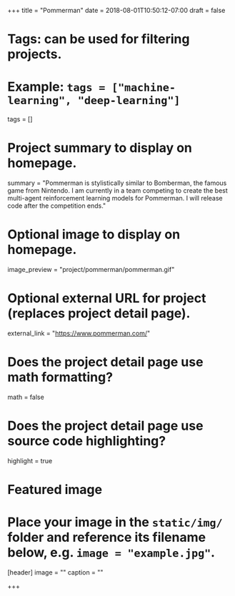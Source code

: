 +++
title = "Pommerman"
date = 2018-08-01T10:50:12-07:00
draft = false

# Tags: can be used for filtering projects.
# Example: `tags = ["machine-learning", "deep-learning"]`
tags = []

# Project summary to display on homepage.
summary = "Pommerman is stylistically similar to Bomberman, the famous game from Nintendo. I am currently in a team competing to create the best multi-agent reinforcement learning models for Pommerman. I will release code after the competition ends."

# Optional image to display on homepage.
image_preview = "project/pommerman/pommerman.gif"

# Optional external URL for project (replaces project detail page).
external_link = "https://www.pommerman.com/"

# Does the project detail page use math formatting?
math = false

# Does the project detail page use source code highlighting?
highlight = true

# Featured image
# Place your image in the `static/img/` folder and reference its filename below, e.g. `image = "example.jpg"`.
[header]
image = ""
caption = ""

+++
